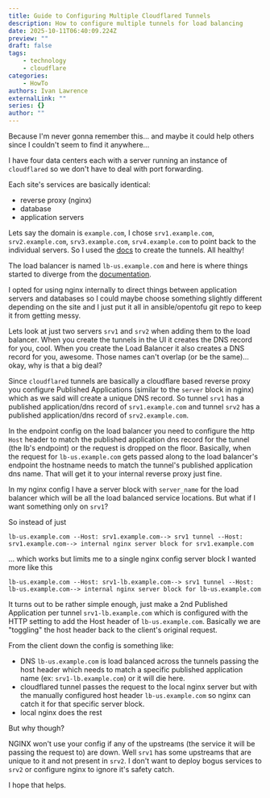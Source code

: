 ```yaml
---
title: Guide to Configuring Multiple Cloudflared Tunnels
description: How to configure multiple tunnels for load balancing
date: 2025-10-11T06:40:09.224Z
preview: ""
draft: false
tags:
    - technology
    - cloudflare
categories:
    - HowTo
authors: Ivan Lawrence
externalLink: ""
series: {}
author: ""
---
```

Because I'm never gonna remember this... and maybe it could help others since I couldn't seem to find it anywhere...

I have four data centers each with a server running an instance of `cloudflared` so we don't have to deal with port forwarding.

Each site's services are basically identical:
- reverse proxy (nginx)
- database
- application servers

Lets say the domain is `example.com`, I chose `srv1.example.com`, `srv2.example.com`, `srv3.example.com`, `srv4.example.com` to point back to the individual servers. So I used the [docs](https://developers.cloudflare.com/cloudflare-one/connections/connect-networks/get-started/create-remote-tunnel/) to create the tunnels.  All healthy!

The load balancer is named `lb-us.example.com` and here is where things started to diverge from the [documentation](https://developers.cloudflare.com/cloudflare-one/connections/connect-networks/get-started/create-remote-tunnel/).

I opted for using nginx internally to direct things between application servers and databases so I could maybe choose something slightly different depending on the site and I just put it all in ansible/opentofu git repo to keep it from getting messy.

Lets look at just two servers `srv1` and `srv2` when adding them to the load balancer. When you create the tunnels in the UI it creates the DNS record for you, cool. When you create the Load Balancer it also creates a DNS record for you, awesome.  Those names can't overlap (or be the same)... okay, why is that a big deal?

Since `cloudflared` tunnels are basically a cloudflare based reverse proxy you configure Published Applications (similar to the `server` block in nginx) which as we said will create a unique DNS record.  So tunnel `srv1` has a published application/dns record of `srv1.example.com` and tunnel `srv2` has a published application/dns record of `srv2.example.com`.

In the endpoint config on the load balancer you need to configure the http `Host` header to match the published application dns record for the tunnel (the lb's endpoint) or the request is dropped on the floor. Basically, when the request for `lb-us.example.com` gets passed along to the load balancer's endpoint the hostname needs to match the tunnel's published application dns name. That will get it to your internal reverse proxy just fine.

In my nginx config I have a server block with `server_name` for the load balancer which will be all the load balanced service locations.  But what if I want something only on `srv1`?

So instead of just
```
lb-us.example.com --Host: srv1.example.com--> srv1 tunnel --Host: srv1.example.com--> internal nginx server block for srv1.example.com
```
... which works but limits me to a single nginx config server block I wanted more like this
```
lb-us.example.com --Host: srv1-lb.example.com--> srv1 tunnel --Host: lb-us.example.com--> internal nginx server block for lb-us.example.com
```

It turns out to be rather simple enough, just make a 2nd Published Application per tunnel `srv1-lb.example.com` which is configured with the HTTP setting to add the Host header of `lb-us.example.com`.  Basically we are "toggling" the host header back to the client's original request.

From the client down the config is something like:
- DNS `lb-us.example.com` is load balanced across the tunnels passing the host header which needs to match a specific published application name (ex: `srv1-lb.example.com`) or it will die here.
- cloudflared tunnel passes the request to the local nginx server but with the manually configured host header `lb-us.example.com` so nginx can catch it for that specific server block.
- local nginx does the rest

But why though?

NGINX won't use your config if any of the upstreams (the service it will be passing the request to) are down.  Well `srv1` has some upstreams that are unique to it and not present in `srv2`. I don't want to deploy bogus services to `srv2` or configure nginx to ignore it's safety catch.

I hope that helps.